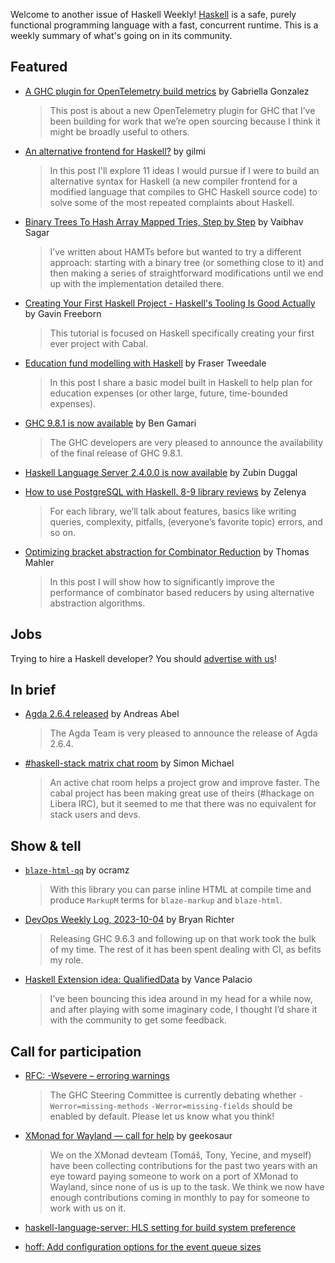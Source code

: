 Welcome to another issue of Haskell Weekly!
[Haskell](https://www.haskell.org) is a safe, purely functional programming language with a fast, concurrent runtime.
This is a weekly summary of what's going on in its community.

## Featured

- [A GHC plugin for OpenTelemetry build metrics](https://www.haskellforall.com/2023/10/a-ghc-plugin-for-opentelemetry-build.html) by Gabriella Gonzalez
  > This post is about a new OpenTelemetry plugin for GHC that I’ve been building for work that we’re open sourcing because I think it might be broadly useful to others.

- [An alternative frontend for Haskell?](https://gilmi.me/blog/post/2023/10/05/haskell-alternative-frontend) by gilmi
  > In this post I'll explore 11 ideas I would pursue if I were to build an alternative syntax for Haskell (a new compiler frontend for a modified language that compiles to GHC Haskell source code) to solve some of the most repeated complaints about Haskell.
  
- [Binary Trees To Hash Array Mapped Tries, Step by Step](https://vaibhavsagar.com/blog/2023/10/07/binary-trees-to-hamts/) by Vaibhav Sagar
  > I’ve written about HAMTs before but wanted to try a different approach: starting with a binary tree (or something close to it) and then making a series of straightforward modifications until we end up with the implementation detailed there.
  
- [Creating Your First Haskell Project - Haskell's Tooling Is Good Actually](https://www.youtube.com/watch?v=jjuSXbv1nW8) by Gavin Freeborn
  > This tutorial is focused on Haskell specifically creating your first ever project with Cabal.
  
- [Education fund modelling with Haskell](https://frasertweedale.github.io/blog-fp/posts/2023-10-10-education-fund-modelling.html) by Fraser Tweedale
  > In this post I share a basic model built in Haskell to help plan for education expenses (or other large, future, time-bounded expenses).

- [GHC 9.8.1 is now available](https://discourse.haskell.org/t/ghc-9-8-1-is-now-available/7832) by Ben Gamari
  > The GHC developers are very pleased to announce the availability of the final release of GHC 9.8.1.
  
- [Haskell Language Server 2.4.0.0 is now available](https://discourse.haskell.org/t/haskell-language-server-2-4-0-0-is-now-available/7840) by Zubin Duggal
  
- [How to use PostgreSQL with Haskell. 8-9 library reviews](https://discourse.haskell.org/t/how-to-use-postgresql-with-haskell-8-9-library-reviews/7811) by Zelenya
  > For each library, we’ll talk about features, basics like writing queries, complexity, pitfalls, (everyone’s favorite topic) errors, and so on.
  
- [Optimizing bracket abstraction for Combinator Reduction](https://thma.github.io/posts/2023-10-08-Optimizing-bracket-abstraction-for-combinator-reduction.html) by Thomas Mahler
  > In this post I will show how to significantly improve the performance of combinator based reducers by using alternative abstraction algorithms.

## Jobs

Trying to hire a Haskell developer?
You should [advertise with us](https://haskellweekly.news/advertising.html)!

## In brief

- [Agda 2.6.4 released](https://discourse.haskell.org/t/ann-agda-2-6-4-released/7810) by Andreas Abel
  > The Agda Team is very pleased to announce the release of Agda 2.6.4.
  
- [#haskell-stack matrix chat room](https://discourse.haskell.org/t/ann-haskell-stack-matrix-chat-room/7801) by Simon Michael
  > An active chat room helps a project grow and improve faster. The cabal project has been making great use of theirs (#hackage on Libera IRC), but it seemed to me that there was no equivalent for stack users and devs.

## Show & tell

- [`blaze-html-qq`](https://discourse.haskell.org/t/blaze-html-qq/7824) by ocramz
  > With this library you can parse inline HTML at compile time and produce `MarkupM` terms for `blaze-markup` and `blaze-html`.
  
- [DevOps Weekly Log, 2023-10-04](https://discourse.haskell.org/t/devops-weekly-log-2023-10-04/7787) by Bryan Richter
  > Releasing GHC 9.6.3 and following up on that work took the bulk of my time. The rest of it has been spent dealing with CI, as befits my role.

- [Haskell Extension idea: QualifiedData](https://discourse.haskell.org/t/haskell-extension-idea-qualifieddata/7800) by Vance Palacio
  > I’ve been bouncing this idea around in my head for a while now, and after playing with some imaginary code, I thought I’d share it with the community to get some feedback.
  
## Call for participation

- [RFC: -Wsevere – erroring warnings](https://github.com/ghc-proposals/ghc-proposals/pull/571)
  > The GHC Steering Committee is currently debating whether `-Werror=missing-methods` `-Werror=missing-fields` should be enabled by default. Please let us know what you think!

- [XMonad for Wayland — call for help](https://discourse.haskell.org/t/xmonad-for-wayland-call-for-help/7812) by geekosaur
  > We on the XMonad devteam (Tomáš, Tony, Yecine, and myself) have been collecting contributions for the past two years with an eye toward paying someone to work on a port of XMonad to Wayland, since none of us is up to the task. We think we now have enough contributions coming in monthly to pay for someone to work with us on it.

- [haskell-language-server: HLS setting for build system preference](https://github.com/haskell/haskell-language-server/issues/3832)
- [hoff: Add configuration options for the event queue sizes](https://github.com/channable/hoff/issues/236)
